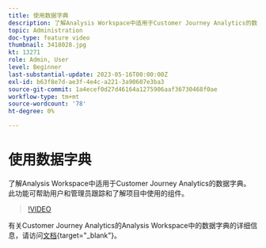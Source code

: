 ```yaml
---
title: 使用数据字典
description: 了解Analysis Workspace中适用于Customer Journey Analytics的数据字典。 此功能可帮助用户和管理员跟踪和了解项目中使用的组件。 
topic: Administration
doc-type: feature video
thumbnail: 3418028.jpg
kt: 13271
role: Admin, User
level: Beginner
last-substantial-update: 2023-05-16T00:00:00Z
exl-id: b63f8e7d-ae3f-4e4c-a221-3a90607e3ba3
source-git-commit: 1a4ecef0d27d46164a1275906aaf36730468f0ae
workflow-type: tm+mt
source-wordcount: '78'
ht-degree: 0%

---
```


# 使用数据字典

了解Analysis Workspace中适用于Customer Journey Analytics的数据字典。 此功能可帮助用户和管理员跟踪和了解项目中使用的组件。

>[!VIDEO](https://video.tv.adobe.com/v/3418028/?quality=12&learn=on)

有关Customer Journey Analytics的Analysis Workspace中的数据字典的详细信息，请访问[文档](https://experienceleague.adobe.com/docs/analytics-platform/using/cja-components/data-dictionary/data-dictionary-overview.html?lang=zh-Hans){target="_blank"}。
